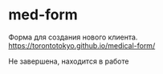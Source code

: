 # med-form

Форма для создания нового клиента. https://torontotokyo.github.io/medical-form/

Не завершена, находится в работе
